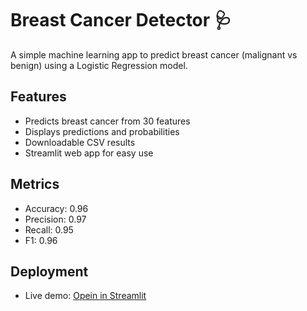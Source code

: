 # Breast Cancer Detector 🩺

A simple machine learning app to predict breast cancer (malignant vs benign) using a Logistic Regression model.

## Features
- Predicts breast cancer from 30 features
- Displays predictions and probabilities
- Downloadable CSV results
- Streamlit web app for easy use

## Metrics
- Accuracy: 0.96
- Precision: 0.97
- Recall: 0.95
- F1: 0.96

## Deployment
- Live demo: [Opein in Streamlit](https://breast-cancer-detector-by-grandmaster.streamlit.app/)



